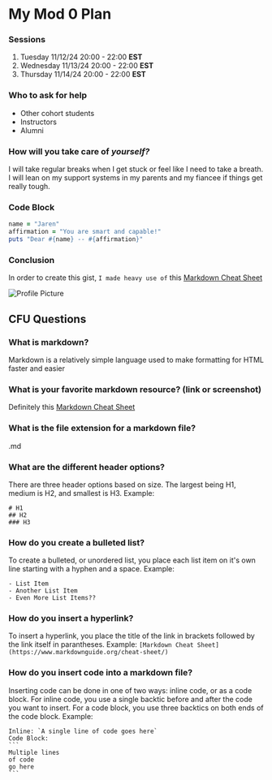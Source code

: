 # My Mod 0 Plan

### Sessions

1. Tuesday 11/12/24 20:00 - 22:00 **EST**
2. Wednesday 11/13/24 20:00 - 22:00 **EST**
3. Thursday 11/14/24 20:00 - 22:00 **EST**

### Who to ask for help

- Other cohort students
- Instructors
- Alumni

### How will you take care of _yourself?_

I will take regular breaks when I get stuck or feel like I need to take a breath. I will lean on my support systems in my parents and my fiancee if things get really tough.

### Code Block

```ruby
name = "Jaren"
affirmation = "You are smart and capable!"
puts "Dear #{name} -- #{affirmation}"
```

### Conclusion

In order to create this gist, `I made heavy use of` this [Markdown Cheat Sheet](https://www.markdownguide.org/cheat-sheet/)

![Profile Picture](https://gist.github.com/user-attachments/assets/0bcc8048-2145-4f6d-b35b-74b89459fca1)

## CFU Questions

### What is markdown?

Markdown is a relatively simple language used to make formatting for HTML faster and easier

### What is your favorite markdown resource? (link or screenshot)

Definitely this [Markdown Cheat Sheet](https://www.markdownguide.org/cheat-sheet/)

### What is the file extension for a markdown file?

.md

### What are the different header options?

There are three header options based on size. The largest being H1, medium is H2, and smallest is H3. Example:

```
# H1
## H2
### H3
```

### How do you create a bulleted list?

To create a bulleted, or unordered list, you place each list item on it's own line starting with a hyphen and a space. Example:

```
- List Item
- Another List Item
- Even More List Items??
```

### How do you insert a hyperlink?

To insert a hyperlink, you place the title of the link in brackets followed by the link itself in parantheses. Example: `[Markdown Cheat Sheet](https://www.markdownguide.org/cheat-sheet/)`

### How do you insert code into a markdown file?

Inserting code can be done in one of two ways: inline code, or as a code block. For inline code, you use a single backtic before and after the code you want to insert. For a code block, you use three backtics on both ends of the code block. Example:

````
Inline: `A single line of code goes here`
Code Block:
```
Multiple lines
of code
go here
```
````
